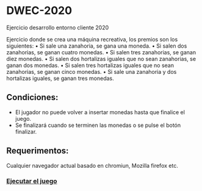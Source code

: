 # DWEC-2020
Ejercicio desarrollo entorno cliente 2020

Ejercicio donde se crea una máquina recreativa, los premios son los siguientes:
• Si sale una zanahoria, se gana una moneda.
• Si salen dos zanahorias, se ganan cuatro monedas.
• Si salen tres zanahorias, se ganan diez monedas.
• Si salen dos hortalizas iguales que no sean zanahorias, se ganan dos monedas.
• Si salen tres hortalizas iguales que no sean zanahorias, se ganan cinco monedas.
• Si sale una zanahoria y dos hortalizas iguales, se ganan tres monedas.


## Condiciones:
- El jugador no puede volver a insertar monedas hasta que finalice el juego.
- Se finalizará cuando se terminen las monedas o se pulse el botón finalizar.

## Requerimentos:

Cualquier navegador actual basado en chromiun, Mozilla firefox etc.

### [Ejecutar el juego]("https://raw.githack.com/hongkfui/DWEC-2020/main/index.html")
